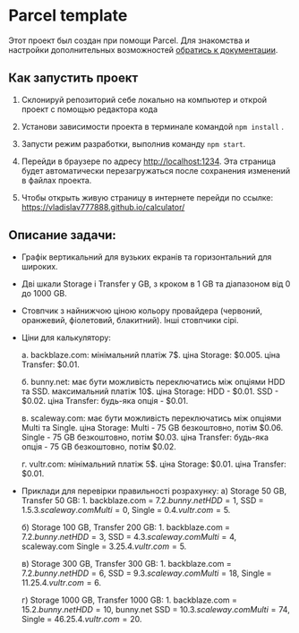 # Parcel template

Этот проект был создан при помощи Parcel. Для знакомства и настройки
дополнительных возможностей [обратись к документации](https://parceljs.org/).

## Как запустить проект

1. Склонируй репозиторий себе локально на компьютер и открой проект с помощью
   редактора кода
2. Установи зависимости проекта в терминале командой `npm install` .
3. Запусти режим разработки, выполнив команду `npm start`.
4. Перейди в браузере по адресу [http://localhost:1234](http://localhost:1234).
   Эта страница будет автоматически перезагружаться после сохранения изменений в
   файлах проекта.

5. Чтобы открыть живую страницу в интернете перейди по ссылке:
   https://vladislav777888.github.io/calculator/

## Описание задачи:

- Графік вертикальний для вузьких екранів та горизонтальний для широких.
- Дві шкали Storage і Transfer у GB, з кроком в 1 GB та діапазоном від 0 до 1000
  GB.
- Стовпчик з найнижчою ціною кольору провайдера (червоний, оранжевий,
  фіолетовий, блакитний). Інші стовпчики сірі.
- Ціни для калькулятору:

  а. backblaze.com: мінімальний платіж 7$. ціна Storage: $0.005. ціна Transfer:
  $0.01.

  б. bunny.net: має бути можливість переключатись між опціями HDD та SSD.
  максимальний платіж 10$. ціна Storage: HDD - $0.01. SSD - $0.02. ціна
  Transfer: будь-яка опція - $0.01.

  в. scaleway.com: має бути можливість переключатись між опціями Multi та
  Single. ціна Storage: Multi - 75 GB безкоштовно, потім $0.06. Single - 75 GB
  безкоштовно, потім $0.03. ціна Transfer: будь-яка опція - 75 GB безкоштовно,
  потім $0.02.

  г. vultr.com: мінімальний платіж 5$. ціна Storage: $0.01. ціна Transfer:
  $0.01.

- Приклади для перевірки правильності розрахунку: а) Storage 50 GB, Transfer 50
  GB: 1. backblaze.com = 7$.
      2. bunny.net HDD = 1$, SSD =
  1.5$.
      3. scaleway.com Multi = 0$, Single = 0$.
      4. vultr.com = 5$.

  б) Storage 100 GB, Transfer 200 GB: 1. backblaze.com =
  7$.
      2. bunny.net HDD = 3$, SSD = 4$.
      3. scaleway.com Multi = 4$,
  scaleway.com Single = 3.25$.
      4. vultr.com = 5$.

  в) Storage 300 GB, Transfer 300 GB: 1. backblaze.com =
  7$.
      2. bunny.net HDD = 6$, SSD = 9$.
      3. scaleway.com Multi = 18$,
  Single = 11.25$.
      4. vultr.com = 6$.

  г) Storage 1000 GB, Transfer 1000 GB: 1. backblaze.com =
  15$.
      2. bunny.net HDD = 10$, bunny.net SSD =
  10$.
      3. scaleway.com Multi = 74$, Single =
  46.25$.
      4. vultr.com = 20$.
